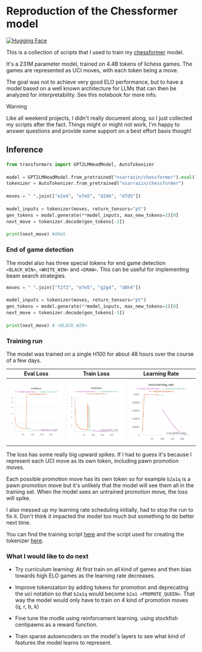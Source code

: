 # Reproduction of the Chessformer model

[![Hugging Face](https://img.shields.io/badge/Hugging%20Face-nsarrazin/chessformer-yellow?logo=huggingface)](https://huggingface.co/nsarrazin/chessformer)

This is a collection of scripts that I used to train my [chessformer](https://huggingface.co/nsarrazin/chessformer) model.

It's a 231M parameter model, trained on 4.4B tokens of lichess games. The games are represented as UCI moves, with each token being a move.

The goal was not to achieve very good ELO performance, but to have a model based on a well known architecture for LLMs that can then be analyzed for interpretability. See this notebook for more info.

> [!WARNING]
> Like all weekend projects, I didn't really document along, so I just collected my scripts after the fact. Things might or might not work, I'm happy to answer questions and provide some support on a best effort basis though!

## Inference
```py
from transformers import GPT2LMHeadModel, AutoTokenizer

model = GPT2LMHeadModel.from_pretrained("nsarrazin/chessformer").eval()
tokenizer = AutoTokenizer.from_pretrained("nsarrazin/chessformer")

moves = " ".join(["e2e4", "e7e5", "d2d4", "d7d5"])

model_inputs = tokenizer(moves, return_tensors="pt")
gen_tokens = model.generate(**model_inputs, max_new_tokens=1)[0]
next_move = tokenizer.decode(gen_tokens[-1])

print(next_move) #d4e5
```

### End of game detection

The model also has three special tokens for end game detection `<BLACK_WIN>`, `<WHITE_WIN>` and `<DRAW>`. This can be useful for implementing beam search strategies. 

```py
moves = " ".join(["f2f3", "e7e5", "g2g4", "d8h4"])

model_inputs = tokenizer(moves, return_tensors="pt")
gen_tokens = model.generate(**model_inputs, max_new_tokens=1)[0]
next_move = tokenizer.decode(gen_tokens[-1])

print(next_move) # <BLACK_WIN>
```


### Training run

The model was trained on a single H100 for about 48 hours over the course of a few days.

| Eval Loss | Train Loss | Learning Rate |
|:---:|:---:|:---:|
| ![Eval Loss](docs/assets/eval_loss.png) | ![Train Loss](docs/assets/train_loss.png) | ![Learning Rate](docs/assets/lr.png) |


The loss has some really big upward spikes. If I had to guess it's because I represent each UCI move as its own token, including pawn promotion moves. 

Each possible promotion move has its own token so for example `b2a1q` is a pawn promotion move but it's unlikely that the model will see them all in the training set. When the model sees an untrained promotion move, the loss will spike.

I also messed up my learning rate scheduling initially, had to stop the run to fix it. Don't think it impacted the model too much but something to do better next time.

You can find the training script [here](train.py) and the script used for creating the tokenizer [here](tokenizer.py).

### What I would like to do next

- Try curriculum learning: At first train on all kind of games and then bias towards high ELO games as the learning rate decreases.

- Improve tokenization by adding tokens for promotion and deprecating the uci notation so that `b2a1q` would become `b2a1 <PROMOTE_QUEEN>`. That way the model would only have to train on 4 kind of promotion moves (q, r, b, k)

- Fine tune the modle using reinforcement learning. using stockfish centipawns as a reward function.

- Train sparse autoencoders on the model's layers to see what kind of features the model learns to represent.
